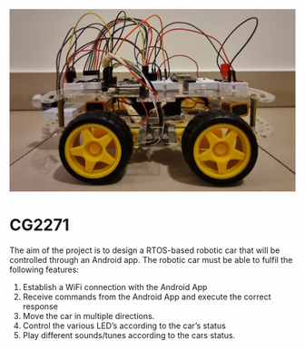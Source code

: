 ![2271bot](assets/2271bot.jpg)
# CG2271
The aim of the project is to design a RTOS-based robotic car that will be controlled through an Android app. The robotic car must be able to fulfil the following features:
1. Establish a WiFi connection with the Android App
2. Receive commands from the Android App and execute the correct response
3. Move the car in multiple directions. 
4. Control the various LED’s according to the car’s status
5. Play different sounds/tunes according to the cars status.